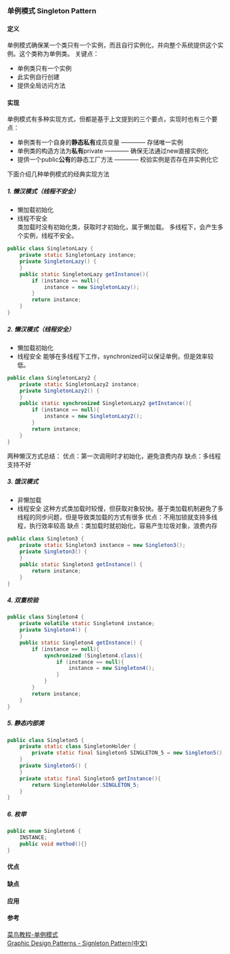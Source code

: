 ### 单例模式 Singleton Pattern
#### 定义
单例模式确保某一个类只有一个实例，而且自行实例化，并向整个系统提供这个实例。这个类称为单例类。
关键点：
* 单例类只有一个实例
* 此实例自行创建
* 提供全局访问方法

#### 实现
单例模式有多种实现方式，但都是基于上文提到的三个要点，实现时也有三个要点：
* 单例类有一个自身的**静态私有**成员变量 ———— 存储唯一实例
* 单例类的构造方法为**私有**private ———— 确保无法通过new直接实例化
* 提供一个public**公有**的静态工厂方法 ———— 校验实例是否存在并实例化它  

下面介绍几种单例模式的经典实现方法
##### 1. 懒汉模式（线程不安全）
* 懒加载初始化
* 线程不安全  
类加载时没有初始化类，获取时才初始化，属于懒加载。
多线程下，会产生多个实例，线程不安全。
```Java
public class SingletonLazy {
    private static SingletonLazy instance;
    private SingletonLazy() {
    }
    public static SingletonLazy getInstance(){
        if (instance == null){
            instance = new SingletonLazy();
        }
        return instance;
    }
}
```

##### 2. 懒汉模式（线程安全）
* 懒加载初始化
* 线程安全
能够在多线程下工作，synchronized可以保证单例，但是效率较低。
```Java
public class SingletonLazy2 {
    private static SingletonLazy2 instance;
    private SingletonLazy2() {
    }
    public static synchronized SingletonLazy2 getInstance(){
        if (instance == null){
            instance = new SingletonLazy2();
        }
        return instance;
    }
}
```
两种懒汉方式总结：
优点：第一次调用时才初始化，避免浪费内存
缺点：多线程支持不好

##### 3. 饿汉模式
* 非懒加载
* 线程安全
这种方式类加载时较慢，但获取对象较快。基于类加载机制避免了多线程的同步问题，但是导致类加载的方式有很多
优点：不用加锁就支持多线程，执行效率较高
缺点：类加载时就初始化，容易产生垃圾对象，浪费内存
```Java
public class Singleton3 {
    private static Singleton3 instance = new Singleton3();
    private Singleton3() {
    }
    public static Singleton3 getInstance() {
        return instance;
    }
}
```

##### 4. 双重校验
```Java
public class Singleton4 {
    private volatile static Singleton4 instance;
    private Singleton4() {
    }
    public static Singleton4 getInstance() {
        if (instance == null){
            synchronized (Singleton4.class){
                if (instance == null){
                    instance = new Singleton4();
                }
            }
        }
        return instance;
    }
}
```


##### 5. 静态内部类 
```Java
public class Singleton5 {
    private static class SingletonHolder {
        private static final Singleton5 SINGLETON_5 = new Singleton5();
    }
    private Singleton5() {
    }
    private static final Singleton5 getInstance(){
        return SingletonHolder.SINGLETON_5;
    }
}
```

##### 6. 枚举
```Java
public enum Singleton6 {
    INSTANCE;
    public void method(){}
}
```
#### 优点


#### 缺点

#### 应用

#### 参考
[菜鸟教程-单例模式](https://www.runoob.com/design-pattern/singleton-pattern.html)  
[Graphic Design Patterns - Signleton Pattern(中文)](https://design-patterns.readthedocs.io/zh_CN/latest/read_uml.html#id1)


